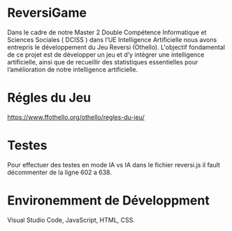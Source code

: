 # ReversiGame
Dans le cadre de notre Master 2 Double Compétence Informatique et Sciences Sociales ( DCISS ) dans l’UE Intelligence Artificielle nous avons entrepris le développement du Jeu Reversi (Othello). L'objectif fondamental de ce projet est de développer un jeu et d’y intégrer une intelligence artificielle, ainsi que de recueillir des statistiques essentielles pour l’amélioration de notre intelligence artificielle.

# Régles du Jeu 

https://www.ffothello.org/othello/regles-du-jeu/

# Testes

Pour effectuer des testes en mode IA vs IA dans le fichier reversi.js il fault décommenter de la ligne 602 a 638.

# Environemment de Développment

Visual Studio Code, JavaScript, HTML, CSS. 
